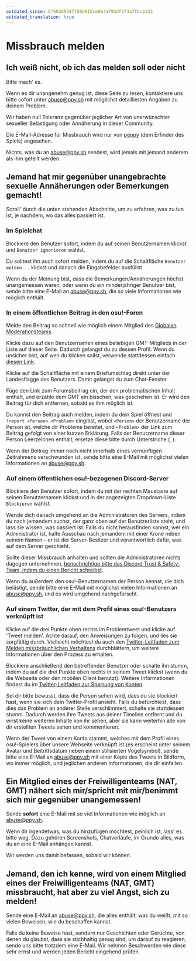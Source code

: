 ```yaml
---
outdated_since: 5f603d93877d6b915ce864a793df5f4a7fbc2a33
outdated_translation: true
---
```


# Missbrauch melden

## Ich weiß nicht, ob ich das melden soll oder nicht

Bitte mach' es.

Wenn es dir unangenehm genug ist, diese Seite zu lesen, kontaktiere uns bitte sofort unter [abuse@ppy.sh](mailto:abuse@ppy.sh) mit möglichst detaillierten Angaben zu deinem Problem.

Wir haben null Toleranz gegenüber jeglicher Art von unerwünschter sexueller Belästigung oder Annäherung in dieser Community.

Die E-Mail-Adresse für Missbrauch wird nur von [peppy](https://osu.ppy.sh/users/2) (dem Erfinder des Spiels) angesehen.

Nichts, was du an [abuse@ppy.sh](mailto:abuse@ppy.sh) sendest, wird jemals mit jemand anderem als ihm geteilt werden.

## Jemand hat mir gegenüber unangebrachte sexuelle Annäherungen oder Bemerkungen gemacht!

Scroll' durch die unten stehenden Abschnitte, um zu erfahren, was zu tun ist, je nachdem, wo das alles passiert ist.

### Im Spielchat

Blockiere den Benutzer sofort, indem du auf seinen Benutzernamen klickst und `Benutzer ignorieren` wählst.

Du solltest ihn auch sofort melden, indem du auf die Schaltfläche `Benutzer melden...` klickst und danach die Eingabefelder ausfüllst.

Wenn du der Meinung bist, dass die Bemerkungen/Annäherungen höchst unangemessen waren, oder wenn du ein minderjähriger Benutzer bist, sende bitte eine E-Mail an [abuse@ppy.sh](mailto:abuse@ppy.sh), die so viele Informationen wie möglich enthält.

### In einem öffentlichen Beitrag in den osu!-Foren

Melde den Beitrag so schnell wie möglich einem Mitglied des [Globalen Moderationsteams](/wiki/People/Global_Moderation_Team).

Klicke dazu auf den Benutzernamen eines beliebigen GMT-Mitglieds in der Liste auf dieser Seite. Dadurch gelangst du zu dessen Profil. Wenn du unsicher bist, auf wen du klicken sollst, verwende stattdessen einfach [diesen Link](https://osu.ppy.sh/users/102335).

Klicke auf die Schaltfläche mit einem Briefumschlag direkt unter der Landesflagge des Benutzers. Damit gelangst du zum Chat-Fenster.

Füge den Link zum Forumsbeitrag ein, der den problematischen Inhalt enthält, und erzähle dem GMT ein bisschen, was geschehen ist. Er wird den Beitrag für dich entfernen, sobald es ihm möglich ist.

Du kannst den Beitrag auch melden, indem du dein Spiel öffnest und `!report <Person> <Problem>` eingibst, wobei `<Person>` der Benutzername der Person ist, welche dir Probleme bereitet, und `<Problem>` der Link zum Beitrag gefolgt von einer kurzen Erklärung. Falls der Benutzername dieser Person Leerzeichen enthält, ersetze diese bitte durch Unterstriche (`_`).

Wenn der Beitrag immer noch nicht innerhalb eines vernünftigen Zeitrahmens verschwunden ist, sende bitte eine E-Mail mit möglichst vielen Informationen an [abuse@ppy.sh](mailto:abuse@ppy.sh).

### Auf einem öffentlichen osu!-bezogenen Discord-Server

Blockiere den Benutzer sofort, indem du mit der rechten Maustaste auf seinen Benutzernamen klickst und in der angezeigten Dropdown-Liste `Blockieren` wählst.

Wende dich danach umgehend an die Administratoren des Servers, indem du nach jemandem suchst, der ganz oben auf der Benutzerliste steht, und lass sie wissen, was passiert ist. Falls du nicht herausfinden kannst, wer ein Administrator ist, halte Ausschau nach jemandem mit einer Krone neben seinem Namen – er ist der Server-Besitzer und verantwortlich dafür, was auf dem Server geschieht.

Sollte dieser Missbrauch anhalten und sollten die Administratoren nichts dagegen unternehmen, [benachrichtige bitte das Discord Trust & Safety-Team, indem du einen Bericht schreibst](https://dis.gd/request).

Wenn du außerdem den osu!-Benutzernamen der Person kennst, die dich belästigt, sende bitte eine E-Mail mit möglichst vielen Informationen an [abuse@ppy.sh](mailto:abuse@ppy.sh), und es wird umgehend nachgeforscht.

### Auf einem Twitter, der mit dem Profil eines osu!-Benutzers verknüpft ist

Klicke auf die drei Punkte oben rechts im Problemtweet und klicke auf 'Tweet melden'. Achte darauf, den Anweisungen zu folgen, und lies sie sorgfältig durch. Vielleicht möchtest du auch den [Twitter-Leitfaden zum Melden missbräuchlichen Verhaltens](https://help.twitter.com/de/safety-and-security/report-abusive-behavior) durchblättern, um weitere Informationen über den Prozess zu erhalten.

Blockiere anschließend den betreffenden Benutzer oder schalte ihn stumm, indem du auf die drei Punkte oben rechts in seinem Tweet klickst (wenn du die Webseite oder den mobilen Client benutzt). Weitere Informationen findest du im [Twitter-Leitfaden zur Sperrung von Konten](https://help.twitter.com/de/using-twitter/blocking-and-unblocking-accounts).

Sei dir bitte bewusst, dass die Person sehen wird, dass du sie blockiert hast, wenn sie sich dein Twitter-Profil ansieht. Falls du befürchtest, dass dies das Problem an anderer Stelle verschlimmert, schalte sie stattdessen stumm. Dadurch werden ihre Tweets aus deiner Timeline entfernt und du wirst keine weiteren Inhalte von ihr sehen, aber sie kann weiterhin alle von dir erstellten Tweets sehen und kommentieren.

Wenn der Tweet von einem Konto stammt, welches mit dem Profil eines osu!-Spielers über unsere Webseite verknüpft ist (es erscheint unter seinem Avatar und Beitrittsdatum neben einem stilisierten Vogelsymbol), sende bitte eine E-Mail an [abuse@ppy.sh](mailto:abuse@ppy.sh) mit einer Kopie des Tweets in Bildform, wo immer möglich, und jeglichen anderen Informationen, die dir einfallen.

## Ein Mitglied eines der Freiwilligenteams (NAT, GMT) nähert sich mir/spricht mit mir/benimmt sich mir gegenüber unangemessen!

Sende **sofort** eine E-Mail mit so viel Informationen wie möglich an [abuse@ppy.sh](mailto:abuse@ppy.sh).

Wenn dir irgendetwas, was du hinzufügen möchtest, peinlich ist, lass' es bitte weg. Dazu gehören Screenshots, Chatverläufe, im Grunde alles, was du an eine E-Mail anhängen kannst.

Wir werden uns damit befassen, sobald wir können.

## Jemand, den ich kenne, wird von einem Mitglied eines der Freiwilligenteams (NAT, GMT) missbraucht, hat aber zu viel Angst, sich zu melden!

Sende eine E-Mail an [abuse@ppy.sh](mailto:abuse@ppy.sh), die alles enthält, was du weißt, mit so vielen Beweisen, wie du beschaffen kannst.

Falls du keine Beweise hast, sondern nur Geschichten oder Gerüchte, von denen du glaubst, dass sie stichhaltig genug sind, um darauf zu reagieren, sende uns bitte trotzdem eine E-Mail. Wir nehmen Beschwerden wie diese sehr ernst und werden jeden Bericht eingehend prüfen.
